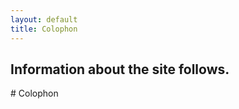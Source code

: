 ```yaml
---
layout: default
title: Colophon
---
```

<h2 id="intro">Information about the site follows.</h2>

<div class="post" markdown="1">
# Colophon
</div>